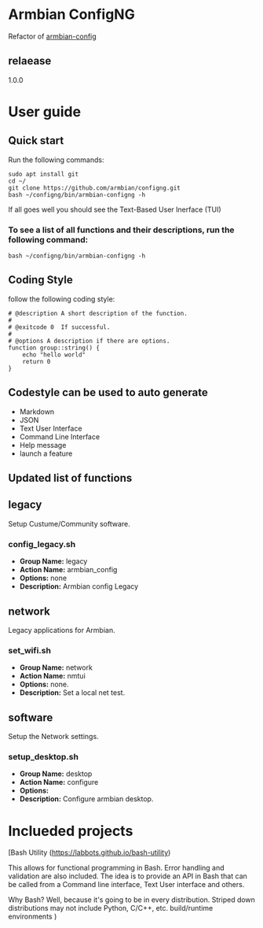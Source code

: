 # Armbian ConfigNG 
Refactor of [armbian-config](https://github.com/armbian/config)       
## relaease 
1.0.0
# User guide
## Quick start
Run the following commands:
~~~
sudo apt install git
cd ~/
git clone https://github.com/armbian/configng.git
bash ~/configng/bin/armbian-configng -h
~~~  
If all goes well you should see the Text-Based User Inerface (TUI)

### To see a list of all functions and their descriptions, run the following command:
~~~
bash ~/configng/bin/armbian-configng -h
~~~
## Coding Style
follow the following coding style:
~~~
# @description A short description of the function.
#
# @exitcode 0  If successful.
#
# @options A description if there are options.
function group::string() {
    echo "hello world"
    return 0
}
 ~~~ 
## Codestyle can be used to auto generate
 - Markdown
 - JSON
 - Text User Interface
 - Command Line Interface
 - Help message
 - launch a feature

## Updated list of functions 
## legacy
Setup Custume/Community software.

### config_legacy.sh

 - **Group Name:** legacy
 - **Action Name:** armbian_config
 - **Options:** none
 - **Description:** Armbian config Legacy

## network
Legacy applications for Armbian.

### set_wifi.sh

 - **Group Name:** network
 - **Action Name:** nmtui
 - **Options:** none.
 - **Description:** Set a local net test.

## software
Setup the Network settings.

### setup_desktop.sh

 - **Group Name:** desktop
 - **Action Name:** configure
 - **Options:** 
 - **Description:** Configure armbian desktop.


# Inclueded projects
[Bash Utility (https://labbots.github.io/bash-utility) 

 This allows for functional programming in Bash. Error handling and validation are also included.
The idea is to provide an API in Bash that can be called from a Command line interface, Text User interface and others.

 Why Bash? Well, because it's going to be in every distribution. Striped down distributions
may not include Python, C/C++, etc. build/runtime environments )

